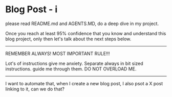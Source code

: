 # Blog Post - i

please read README.md and AGENTS.MD, do a deep dive in my project.

Once you reach at least 95% confidence that you know and understand this blog project, only then let's talk about the next steps below.

---
REMEMBER ALWAYS! MOST IMPORTANT RULE!!!

Lot's of instructions give me anxiety.
Separate always in bit sized instructions. guide me through them. 
DO NOT OVERLOAD ME.

---
I want to automate that, when I create a new blog post, I also psot a X post linking to it, can we do that?